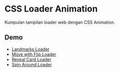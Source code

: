 # CSS Loader Animation

Kumpulan tampilan loader web dengan CSS Animation.

## Demo

- [Landmarks Loader](https://jsfiddle.net/divnesia/56eowyxa/3/)
- [Move with Flip Loader](https://jsfiddle.net/divnesia/nkx4voaf/2/)
- [Reveal Card Loader](https://jsfiddle.net/divnesia/1yds29be/2/)
- [Spin Around Loader](https://jsfiddle.net/divnesia/25Lg87rb/2/)